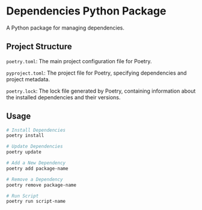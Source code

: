 # Dependencies Python Package

A Python package for managing dependencies.

## Project Structure
`poetry.toml`: The main project configuration file for Poetry.

`pyproject.toml`: The project file for Poetry, specifying dependencies and project metadata.

`poetry.lock`: The lock file generated by Poetry, containing information about the installed dependencies and their versions.

## Usage

```bash
# Install Dependencies
poetry install

# Update Dependencies
poetry update

# Add a New Dependency
poetry add package-name

# Remove a Dependency
poetry remove package-name

# Run Script
poetry run script-name